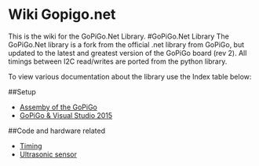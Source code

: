 #  Wiki Gopigo.net
This is the wiki for the GoPiGo.Net Library.
#GoPiGo.Net Library
The GoPiGo.Net library is a fork from the official .net library from GoPiGo, but updated to the latest and greatest version of the GoPiGo board (rev 2).
All timings between I2C read/writes are ported from the python library.

To view various documentation about the library use the Index table below:

##Setup
- [Assemby of the GoPiGo](https://github.com/tobania/GoPiGo.Net/blob/master/Wiki/Assembly.md)
- [GoPiGo & Visual Studio 2015](https://github.com/tobania/GoPiGo.Net/blob/master/Wiki/VisualStudioSetup.md)

##Code and hardware related
- [Timing](https://github.com/tobania/GoPiGo.Net/blob/master/Wiki/Timing.md)
- [Ultrasonic sensor](https://github.com/tobania/GoPiGo.Net/blob/master/Wiki/UltrasonicSensor.md)